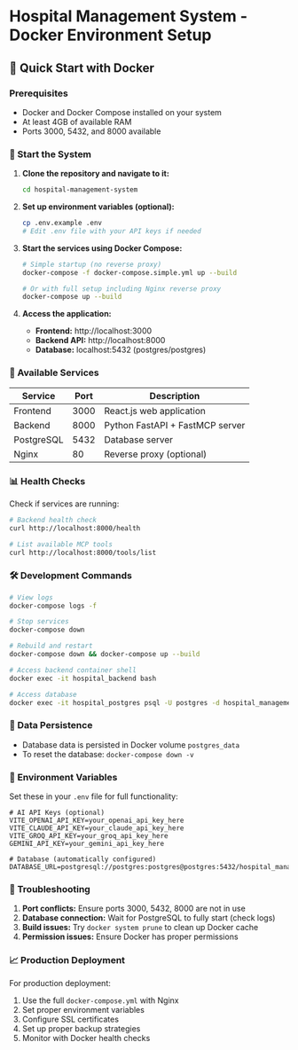 # Hospital Management System - Docker Environment Setup

## 🏥 Quick Start with Docker

### Prerequisites
- Docker and Docker Compose installed on your system
- At least 4GB of available RAM
- Ports 3000, 5432, and 8000 available

### 🚀 Start the System

1. **Clone the repository and navigate to it:**
   ```bash
   cd hospital-management-system
   ```

2. **Set up environment variables (optional):**
   ```bash
   cp .env.example .env
   # Edit .env file with your API keys if needed
   ```

3. **Start the services using Docker Compose:**
   ```bash
   # Simple startup (no reverse proxy)
   docker-compose -f docker-compose.simple.yml up --build

   # Or with full setup including Nginx reverse proxy
   docker-compose up --build
   ```

4. **Access the application:**
   - **Frontend:** http://localhost:3000
   - **Backend API:** http://localhost:8000
   - **Database:** localhost:5432 (postgres/postgres)

### 🔧 Available Services

| Service | Port | Description |
|---------|------|-------------|
| Frontend | 3000 | React.js web application |
| Backend | 8000 | Python FastAPI + FastMCP server |
| PostgreSQL | 5432 | Database server |
| Nginx | 80 | Reverse proxy (optional) |

### 📊 Health Checks

Check if services are running:
```bash
# Backend health check
curl http://localhost:8000/health

# List available MCP tools
curl http://localhost:8000/tools/list
```

### 🛠️ Development Commands

```bash
# View logs
docker-compose logs -f

# Stop services
docker-compose down

# Rebuild and restart
docker-compose down && docker-compose up --build

# Access backend container shell
docker exec -it hospital_backend bash

# Access database
docker exec -it hospital_postgres psql -U postgres -d hospital_management
```

### 📁 Data Persistence

- Database data is persisted in Docker volume `postgres_data`
- To reset the database: `docker-compose down -v`

### 🔑 Environment Variables

Set these in your `.env` file for full functionality:

```env
# AI API Keys (optional)
VITE_OPENAI_API_KEY=your_openai_api_key_here
VITE_CLAUDE_API_KEY=your_claude_api_key_here
VITE_GROQ_API_KEY=your_groq_api_key_here
GEMINI_API_KEY=your_gemini_api_key_here

# Database (automatically configured)
DATABASE_URL=postgresql://postgres:postgres@postgres:5432/hospital_management
```

### 🐛 Troubleshooting

1. **Port conflicts:** Ensure ports 3000, 5432, 8000 are not in use
2. **Database connection:** Wait for PostgreSQL to fully start (check logs)
3. **Build issues:** Try `docker system prune` to clean up Docker cache
4. **Permission issues:** Ensure Docker has proper permissions

### 📈 Production Deployment

For production deployment:
1. Use the full `docker-compose.yml` with Nginx
2. Set proper environment variables
3. Configure SSL certificates
4. Set up proper backup strategies
5. Monitor with Docker health checks
